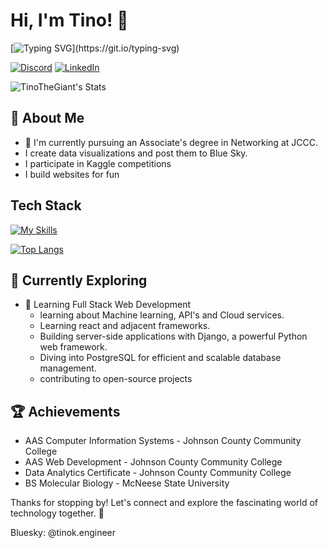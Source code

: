 # Hi, I'm Tino! 👋

[![Typing SVG](https://readme-typing-svg.demolab.com?font=Roboto&weight=600&pause=1000&color=00FF80&random=false&width=650&lines=I+am+a+Web+Development+and+Networking+Student%2C;Interested+in+Machine+Learning+and+Full-Stack+Development.)](https://git.io/typing-svg)



[![Discord](https://img.shields.io/badge/Discord-%237289DA.svg?logo=discord&logoColor=white)](https://discord.gg/britishtino) [![LinkedIn](https://img.shields.io/badge/LinkedIn-%230077B5.svg?logo=linkedin&logoColor=white)](https://www.linkedin.com/in/tino-kaseke/)




![TinoTheGiant's Stats](https://github-readme-stats.vercel.app/api?username=TinoTheGiant&theme=vue-dark&show_icons=true&hide_border=true&count_private=true)



## 🚀 About Me

- 🔭 I'm currently pursuing an Associate's degree in Networking at JCCC.
- I create data visualizations and post them to Blue Sky.
- I participate in Kaggle competitions
- I build websites for fun

## Tech Stack
[![My Skills](https://skillicons.dev/icons?i=js,html,css,python,cpp,php,django,fastapi,typescript,tailwind,mongodb,bash,bootstrap,github,postgres,vercel,svelte,threejs&perline=6)](https://skillicons.dev)

[![Top Langs](https://github-readme-stats.vercel.app/api/top-langs/?username=TinoTheGiant&hide_progress=true)](https://github.com/TinoTheGiant/github-readme-stats)

## 🌱 Currently Exploring

- 🚀 Learning Full Stack Web Development
  - learning about Machine learning, API's and Cloud services.
  - Learning react and adjacent frameworks.
  - Building server-side applications with Django, a powerful Python web framework.
  - Diving into PostgreSQL for efficient and scalable database management.
  - contributing to open-source projects

 ## 🏆 Achievements

- AAS Computer Information Systems - Johnson County Community College
- AAS Web Development - Johnson County Community College
- Data Analytics Certificate - Johnson County Community College
- BS Molecular Biology - McNeese State University

Thanks for stopping by! Let's connect and explore the fascinating world of technology together. 🚀

Bluesky: @tinok.engineer




